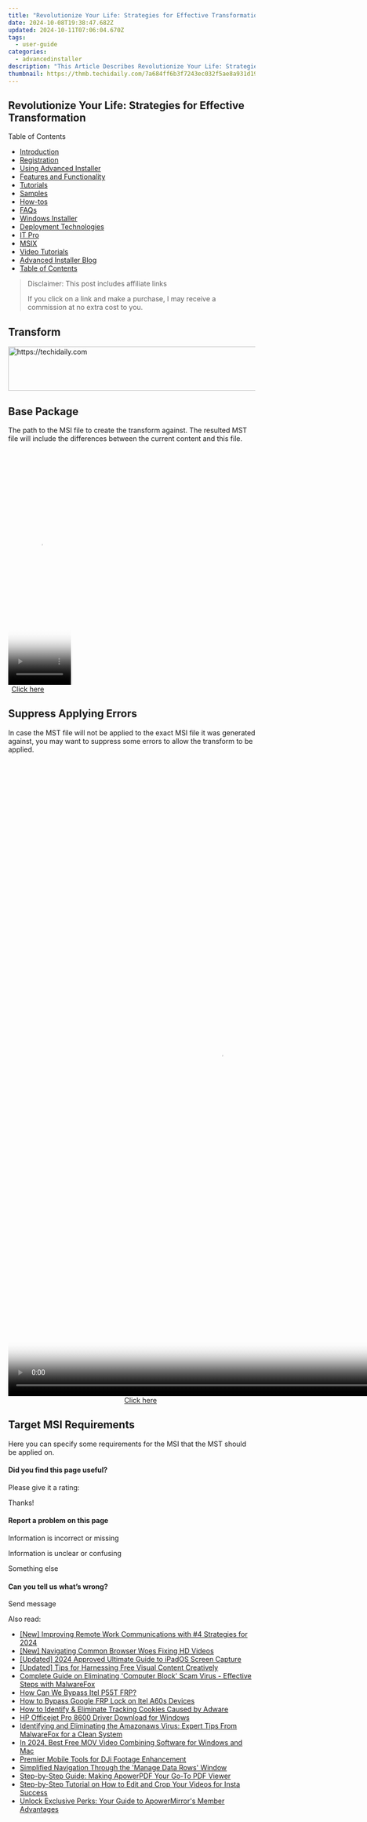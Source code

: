 ```yaml
---
title: "Revolutionize Your Life: Strategies for Effective Transformation"
date: 2024-10-08T19:38:47.682Z
updated: 2024-10-11T07:06:04.670Z
tags:
  - user-guide
categories:
  - advancedinstaller
description: "This Article Describes Revolutionize Your Life: Strategies for Effective Transformation"
thumbnail: https://thmb.techidaily.com/7a684ff6b3f7243ec032f5ae8a931d190264bae1e112796613965ade353d6f1f.png
---
```


## Revolutionize Your Life: Strategies for Effective Transformation

Table of Contents

* [Introduction](https://tools.techidaily.com/advancedinstaller/products/)
* [Registration](https://tools.techidaily.com/advancedinstaller/products/)
* [Using Advanced Installer](https://tools.techidaily.com/advancedinstaller/products/)
* [Features and Functionality](https://tools.techidaily.com/advancedinstaller/products/)
* [Tutorials](https://tools.techidaily.com/advancedinstaller/products/)
* [Samples](https://tools.techidaily.com/advancedinstaller/products/)
* [How-tos](https://tools.techidaily.com/advancedinstaller/products/)
* [FAQs](https://tools.techidaily.com/advancedinstaller/products/)
* [Windows Installer](https://tools.techidaily.com/advancedinstaller/products/)
* [Deployment Technologies](https://tools.techidaily.com/advancedinstaller/products/)
* [IT Pro](https://tools.techidaily.com/advancedinstaller/products/)
* [MSIX](https://tools.techidaily.com/advancedinstaller/products/)
* [Video Tutorials](https://tools.techidaily.com/advancedinstaller/products/)
* [Advanced Installer Blog](https://tools.techidaily.com/advancedinstaller/products/)
* [Table of Contents](https://tools.techidaily.com/advancedinstaller/products/)

>  Disclaimer: This post includes affiliate links
>
>  If you click on a link and make a purchase, I may receive a commission at no extra cost to you.
>

## Transform

<!-- affiliate ads begin -->
<a href="https://appsumo.8odi.net/c/5597632/2082526/7443" target="_top" id="2082526">
  <img src="//a.impactradius-go.com/display-ad/7443-2082526" border="0" alt="https://techidaily.com" width="728" height="90"/>
</a>
<img height="0" width="0" src="https://appsumo.8odi.net/i/5597632/2082526/7443" style="position:absolute;visibility:hidden;" border="0" />
<!-- affiliate ads end -->

## Base Package

The path to the MSI file to create the transform against. The resulted MST file will include the differences between the current content and this file.

<!-- affiliate ads begin -->
<span id="1977032">
					<video width="128" height="480" style="cursor:pointer"
           poster="//a.impactradius-go.com/display-clicktoplayimage/1977032.png"
           onclick="if(!this.playClicked){this.play();this.setAttribute('controls',true);this.playClicked=true;}">
	   <source src="//a.impactradius-go.com/display-ad/22993-1977032">
	   <img src="//a.impactradius-go.com/display-clicktoplayimage/1977032.png" style="border: none; height: 100%; width: 100%; object-fit: contain">
	</video>
	<div style="width:80px;text-align:center"><a href="javascript:window.open(decodeURIComponent('https%3A%2F%2Fhomestyler.sjv.io%2Fc%2F5597632%2F1977032%2F22993'), '_blank');void(0);">Click here</a></div>
</span>
<img height="0" width="0" src="https://imp.pxf.io/i/5597632/1977032/22993" style="position:absolute;visibility:hidden;" border="0" />
<!-- affiliate ads end -->

## Suppress Applying Errors

In case the MST file will not be applied to the exact MSI file it was generated against, you may want to suppress some errors to allow the transform to be applied.

<!-- affiliate ads begin -->
<span id="1793213">
					<video width="864" height="1296" style="cursor:pointer"
           poster="//a.impactradius-go.com/display-clicktoplayimage/1793213.png"
           onclick="if(!this.playClicked){this.play();this.setAttribute('controls',true);this.playClicked=true;}">
	   <source src="//a.impactradius-go.com/display-ad/19135-1793213">
	   <img src="//a.impactradius-go.com/display-clicktoplayimage/1793213.png" style="border: none; height: 100%; width: 100%; object-fit: contain">
	</video>
	<div style="width:540px;text-align:center"><a href="javascript:window.open(decodeURIComponent('https%3A%2F%2Ftinyland.pxf.io%2Fc%2F5597632%2F1793213%2F19135'), '_blank');void(0);">Click here</a></div>
</span>
<img height="0" width="0" src="https://imp.pxf.io/i/5597632/1793213/19135" style="position:absolute;visibility:hidden;" border="0" />
<!-- affiliate ads end -->

## Target MSI Requirements

Here you can specify some requirements for the MSI that the MST should be applied on.

#### Did you find this page useful?

Please give it a rating:

 Thanks!

#### Report a problem on this page

Information is incorrect or missing

Information is unclear or confusing

Something else

#### Can you tell us what’s wrong?

Send message

<ins class="adsbygoogle"
     style="display:block"
     data-ad-format="autorelaxed"
     data-ad-client="ca-pub-7571918770474297"
     data-ad-slot="1223367746"></ins>

<ins class="adsbygoogle"
     style="display:block"
     data-ad-client="ca-pub-7571918770474297"
     data-ad-slot="8358498916"
     data-ad-format="auto"
     data-full-width-responsive="true"></ins>

<span class="atpl-alsoreadstyle">Also read:</span>
<div><ul>
<li><a href="https://desktop-recording.techidaily.com/new-improving-remote-work-communications-with-4-strategies-for-2024/"><u>[New] Improving Remote Work Communications with #4 Strategies for 2024</u></a></li>
<li><a href="https://extra-support.techidaily.com/new-navigating-common-browser-woes-fixing-hd-videos/"><u>[New] Navigating Common Browser Woes Fixing HD Videos</u></a></li>
<li><a href="https://screen-capture.techidaily.com/updated-2024-approved-ultimate-guide-to-ipados-screen-capture/"><u>[Updated] 2024 Approved Ultimate Guide to iPadOS Screen Capture</u></a></li>
<li><a href="https://fox-cloud.techidaily.com/updated-tips-for-harnessing-free-visual-content-creatively/"><u>[Updated] Tips for Harnessing Free Visual Content Creatively</u></a></li>
<li><a href="https://fox-metric.techidaily.com/complete-guide-on-eliminating-computer-block-scam-virus-effective-steps-with-malwarefox/"><u>Complete Guide on Eliminating 'Computer Block' Scam Virus - Effective Steps with MalwareFox</u></a></li>
<li><a href="https://bypass-frp.techidaily.com/how-can-we-bypass-itel-p55t-frp-by-drfone-android/"><u>How Can We Bypass Itel P55T FRP?</u></a></li>
<li><a href="https://bypass-frp.techidaily.com/how-to-bypass-google-frp-lock-on-itel-a60s-devices-by-drfone-android/"><u>How to Bypass Google FRP Lock on Itel A60s Devices</u></a></li>
<li><a href="https://fox-metric.techidaily.com/how-to-identify-and-eliminate-tracking-cookies-caused-by-adware/"><u>How to Identify & Eliminate Tracking Cookies Caused by Adware</u></a></li>
<li><a href="https://driver-download.techidaily.com/hp-officejet-pro-8600-driver-download-for-windows/"><u>HP Officejet Pro 8600 Driver Download for Windows</u></a></li>
<li><a href="https://fox-metric.techidaily.com/identifying-and-eliminating-the-amazonaws-virus-expert-tips-from-malwarefox-for-a-clean-system/"><u>Identifying and Eliminating the Amazonaws Virus: Expert Tips From MalwareFox for a Clean System</u></a></li>
<li><a href="https://smart-video-creator.techidaily.com/in-2024-best-free-mov-video-combining-software-for-windows-and-mac/"><u>In 2024, Best Free MOV Video Combining Software for Windows and Mac</u></a></li>
<li><a href="https://extra-lessons.techidaily.com/premier-mobile-tools-for-dji-footage-enhancement/"><u>Premier Mobile Tools for DJi Footage Enhancement</u></a></li>
<li><a href="https://fox-metric.techidaily.com/simplified-navigation-through-the-manage-data-rows-window/"><u>Simplified Navigation Through the 'Manage Data Rows' Window</u></a></li>
<li><a href="https://fox-metric.techidaily.com/step-by-step-guide-making-apowerpdf-your-go-to-pdf-viewer/"><u>Step-by-Step Guide: Making ApowerPDF Your Go-To PDF Viewer</u></a></li>
<li><a href="https://fox-metric.techidaily.com/step-by-step-tutorial-on-how-to-edit-and-crop-your-videos-for-insta-success/"><u>Step-by-Step Tutorial on How to Edit and Crop Your Videos for Insta Success</u></a></li>
<li><a href="https://fox-metric.techidaily.com/unlock-exclusive-perks-your-guide-to-apowermirrors-member-advantages/"><u>Unlock Exclusive Perks: Your Guide to ApowerMirror's Member Advantages</u></a></li>
</ul></div>

